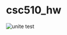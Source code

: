 # csc510_hw
![unite test](https://github.com/github/docs/actions/workflows/main.yml/badge.svg?event=push)